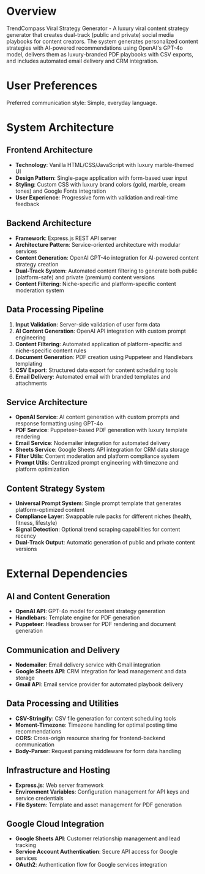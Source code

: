# Overview

TrendCompass Viral Strategy Generator - A luxury viral content strategy generator that creates dual-track (public and private) social media playbooks for content creators. The system generates personalized content strategies with AI-powered recommendations using OpenAI's GPT-4o model, delivers them as luxury-branded PDF playbooks with CSV exports, and includes automated email delivery and CRM integration.

# User Preferences

Preferred communication style: Simple, everyday language.

# System Architecture

## Frontend Architecture
- **Technology**: Vanilla HTML/CSS/JavaScript with luxury marble-themed UI
- **Design Pattern**: Single-page application with form-based user input
- **Styling**: Custom CSS with luxury brand colors (gold, marble, cream tones) and Google Fonts integration
- **User Experience**: Progressive form with validation and real-time feedback

## Backend Architecture
- **Framework**: Express.js REST API server
- **Architecture Pattern**: Service-oriented architecture with modular services
- **Content Generation**: OpenAI GPT-4o integration for AI-powered content strategy creation
- **Dual-Track System**: Automated content filtering to generate both public (platform-safe) and private (premium) content versions
- **Content Filtering**: Niche-specific and platform-specific content moderation system

## Data Processing Pipeline
1. **Input Validation**: Server-side validation of user form data
2. **AI Content Generation**: OpenAI API integration with custom prompt engineering
3. **Content Filtering**: Automated application of platform-specific and niche-specific content rules
4. **Document Generation**: PDF creation using Puppeteer and Handlebars templating
5. **CSV Export**: Structured data export for content scheduling tools
6. **Email Delivery**: Automated email with branded templates and attachments

## Service Architecture
- **OpenAI Service**: AI content generation with custom prompts and response formatting using GPT-4o
- **PDF Service**: Puppeteer-based PDF generation with luxury template rendering
- **Email Service**: Nodemailer integration for automated delivery
- **Sheets Service**: Google Sheets API integration for CRM data storage
- **Filter Utils**: Content moderation and platform compliance system
- **Prompt Utils**: Centralized prompt engineering with timezone and platform optimization

## Content Strategy System
- **Universal Prompt System**: Single prompt template that generates platform-optimized content
- **Compliance Layer**: Swappable rule packs for different niches (health, fitness, lifestyle)
- **Signal Detection**: Optional trend scraping capabilities for content recency
- **Dual-Track Output**: Automatic generation of public and private content versions

# External Dependencies

## AI and Content Generation
- **OpenAI API**: GPT-4o model for content strategy generation
- **Handlebars**: Template engine for PDF generation
- **Puppeteer**: Headless browser for PDF rendering and document generation

## Communication and Delivery
- **Nodemailer**: Email delivery service with Gmail integration
- **Google Sheets API**: CRM integration for lead management and data storage
- **Gmail API**: Email service provider for automated playbook delivery

## Data Processing and Utilities
- **CSV-Stringify**: CSV file generation for content scheduling tools
- **Moment-Timezone**: Timezone handling for optimal posting time recommendations
- **CORS**: Cross-origin resource sharing for frontend-backend communication
- **Body-Parser**: Request parsing middleware for form data handling

## Infrastructure and Hosting
- **Express.js**: Web server framework
- **Environment Variables**: Configuration management for API keys and service credentials
- **File System**: Template and asset management for PDF generation

## Google Cloud Integration
- **Google Sheets API**: Customer relationship management and lead tracking
- **Service Account Authentication**: Secure API access for Google services
- **OAuth2**: Authentication flow for Google services integration